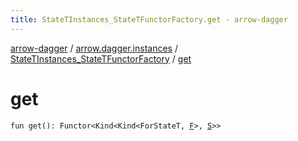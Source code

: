 ```yaml
---
title: StateTInstances_StateTFunctorFactory.get - arrow-dagger
---
```


[arrow-dagger](../../index.html) / [arrow.dagger.instances](../index.html) / [StateTInstances_StateTFunctorFactory](index.html) / [get](./get.html)

# get

`fun get(): Functor<Kind<Kind<ForStateT, `[`F`](index.html#F)`>, `[`S`](index.html#S)`>>`